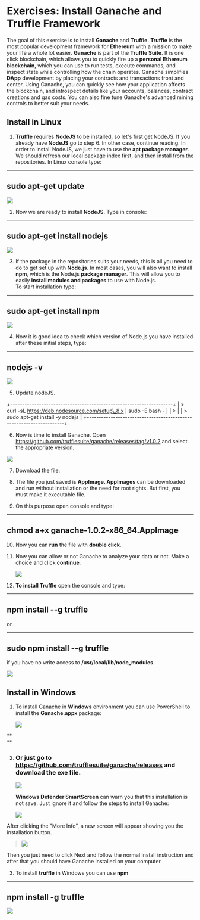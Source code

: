 # Exercises: Install Ganache and Truffle Framework

The goal of this exercise is to install **Ganache** and **Truffle**.
**Truffle** is the most popular development framework for **Ethereum**
with a mission to make your life a whole lot easier. **Ganache** is part
of the **Truffle Suite**. It is one click blockchain, which allows you
to quickly fire up a **personal Ethereum blockchain**, which you can use
to run tests, execute commands, and inspect state while controlling how
the chain operates. Ganache simplifies **DApp** development by placing
your contracts and transactions front and center. Using Ganache, you can
quickly see how your application affects the blockchain, and introspect
details like your accounts, balances, contract creations and gas costs.
You can also fine tune Ganache\'s advanced mining controls to better
suit your needs.

Install in Linux
----------------

1.  **Truffle** requires **NodeJS** to be installed, so let's first get
    NodeJS. If you already have **NodeJS** go to step 6. In other case,
    continue reading. In order to install NodeJS, we just have to use
    the **apt package manager**. We should refresh our local package
    index first, and then install from the repositories. In Linux
    console type:

  ---------------------
  sudo apt-get update
  ---------------------

![](/assets/install-ganache-and-truffle-01.png)

2.  Now we are ready to install **NodeJS**. Type in console:

  -----------------------------
  sudo apt-get install nodejs
  -----------------------------

![](/assets/install-ganache-and-truffle-06.png)

3.  If the package in the repositories suits your needs, this is all you
    need to do to get set up with **Node.js**. In most cases, you will
    also want to install **npm**, which is the Node.js **package
    manager**. This will allow you to easily **install modules and
    packages** to use with Node.js.\
    To start installation type:

  --------------------------
  sudo apt-get install npm
  --------------------------

![](/assets/install-ganache-and-truffle-07.png)

4.  Now it is good idea to check which version of Node.js you have
    installed after these initial steps, type:

  -----------
  nodejs -v
  -----------

![](/assets/install-ganache-and-truffle-08.png)

5.  Update nodeJS.

+--------------------------------------------------------------------+
| > curl -sL https://deb.nodesource.com/setup\_8.x \| sudo -E bash - |
| >                                                                  |
| > sudo apt-get install -y nodejs                                   |
+--------------------------------------------------------------------+

6.  Now is time to install Ganache. Open
    <https://github.com/trufflesuite/ganache/releases/tag/v1.0.2> and
    select the appropriate version.

![](/assets/install-ganache-and-truffle-09.png)

7.  Download the file.

8.  The file you just saved is **AppImage. AppImages** can be downloaded
    and run without installation or the need for root rights. But first,
    you must make it executable file.

9.  On this purpose open console and type:

  ------------------------------------------
  chmod a+x ganache-1.0.2-x86\_64.AppImage
  ------------------------------------------

10. Now you can **run** the file with **double click**.

11. Now you can allow or not Ganache to analyze your data or not. Make a
    choice and click **continue**.

    ![](/assets/install-ganache-and-truffle-011.png)

12. **To install Truffle** open the console and type:

  -------------------------
  npm install --g truffle
  -------------------------

or

  ------------------------------
  sudo npm install --g truffle
  ------------------------------

if you have no write access to **/usr/local/lib/node\_modules**.

![](/assets/install-ganache-and-truffle-012.png)

Install in Windows
------------------

1.  To install Ganache in **Windows** environment you can use PowerShell
    to install the **Ganache.appx** package:

    ![](/assets/install-ganache-and-truffle-013.png)

**\
**

2.  ### **Or just go to** <https://github.com/trufflesuite/ganache/releases> and **download the exe file**. 

    ![](/assets/install-ganache-and-truffle-02.png)

    **Windows Defender SmartScreen** can warn you that this installation
    is not save. Just ignore it and follow the steps to install Ganache:

    ![](/assets/install-ganache-and-truffle-03.png)

After clicking the "More Info", a new screen will appear showing you the
installation button.

> ![](/assets/install-ganache-and-truffle-04.png)

Then you just need to click Next and follow the normal install
instruction and after that you should have Ganache installed on your
computer.

3.  To install **truffle** in Windows you can use **npm**

  ------------------------
  npm install -g truffle
  ------------------------

![](/assets/install-ganache-and-truffle-05.png)
